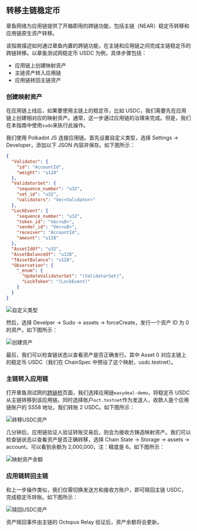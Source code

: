 ## 转移主链稳定币

章鱼网络为应用链提供了开箱即用的跨链功能，包括主链（NEAR）稳定币转移和应用链原生资产转移。

该指南描述如何通过章鱼内置的跨链功能，在主链和应用链之间完成主链稳定币的跨链转移。以章鱼测试网稳定币 USDC 为例，具体步骤包括：

- 应用链上创建映射资产
- 主链资产转入应用链
- 应用链转回主链资产

### 创建映射资产

在应用链上线后，如果要使用主链上的稳定币，比如 USDC，我们需要先在应用链上创建相对应的映射资产。通常，这一步通过应用链的治理来完成。但是，我们在本指南中使用`sudo`来执行此操作。

我们使用 Polkadot JS 连接应用链。首先设置自定义类型，选择 Settings -> Developer，添加以下 JSON 内容并保存。如下图所示：

```json
{
  "Validator": {
    "id": "AccountId",
    "weight": "u128"
  },
  "ValidatorSet": {
    "sequence_number": "u32",
    "set_id": "u32",
    "validators": "Vec<Validator>"
  },
  "LockEvent": {
    "sequence_number": "u32",
    "token_id": "Vec<u8>",
    "sender_id": "Vec<u8>",
    "receiver": "AccountId",
    "amount": "u128"
  },
  "AssetIdOf": "u32",
  "AssetBalanceOf": "u128",
  "TAssetBalance": "u128",
  "Observation": {
    "_enum": {
      "UpdateValidatorSet": "(ValidatorSet)",
      "LockToken": "(LockEvent)"
    }
  }
}
```

![自定义类型](../../images/guides/custom_type.jpg)

然后，选择 Develper -> Sudo -> assets -> forceCreate，发行一个资产 ID 为 0 的资产。如下图所示：

![创建资产](../../images/guides/create_asset.png)

最后，我们可以检查链状态以查看资产是否正确发行。其中 Asset 0 对应主链上的稳定币 USDC（我们在 ChainSpec 中预设了这个映射，usdc.testnet）。

### 主链转入应用链

打开章鱼测试网的[跨链桥](https://testnet.oct.network/bridge)页面，我们选择应用链`easydeal-demo`，将稳定币 USDC 从主链转移到该应用链。同时选择账户`oct.testnet`作为发送人，收款人是个应用链账户的 SS58 地址，我们转账 2 USDC。如下图所示：

![转移USDC资产](../../images/guides/transfer_usdc.jpg)

几分钟后，应用链验证人验证转账交易后，则会为接收方铸造映射资产。我们可以检查链状态以查看资产是否正确转移，选择 Chain State -> Storage -> assets -> account，可以看到余额为 2,000,000，注：精度是 6。如下图所示：

![映射资产余额](../../images/guides/appchain_balance.jpg)

### 应用链转回主链

和上一步操作类似，我们仅需切换发送方和接收方账户，即可赎回主链 USDC，完成稳定币转账。如下图所示：

![赎回USDC资产](../../images/guides/redeem_usdc.jpg)

资产赎回事件由主链的 Octopus Relay 验证后，资产余额将会更新。
